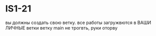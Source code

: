 # IS1-21
вы должны создать свою ветку. все работы загружвются в ВАШИ ЛИЧНЫЕ ветки
ветку main не трогвть, руки оторву
